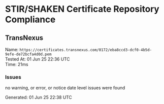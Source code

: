 # STIR/SHAKEN Certificate Repository Compliance

## TransNexus

Name: `https://certificates.transnexus.com/0172/eba8ccd3-dcf0-4b5d-9efe-de72bcfa4d0d.pem`\
Tested At: 01 Jun 25 22:36 UTC\
Time: 21ms

### Issues

no warning, or error, or notice date level issues were found

Generated: 01 Jun 25 22:38 UTC